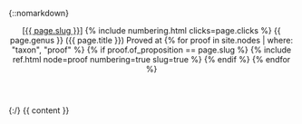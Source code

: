 <section id="{{ page.slug }}">

{::nomarkdown}
  <header class="inline">
    <a class="slug" href="{{ page.url | relative_url }}">[{{ page.slug }}]</a>
    {% include numbering.html clicks=page.clicks %}
    <span class='genus'>{{ page.genus }}</span>
    ({{ page.title }})
    <span class='proof-list'>
      Proved at
      {% for proof in site.nodes | where: "taxon", "proof" %}
      {% if proof.of_proposition == page.slug %}
      {% include ref.html node=proof numbering=true slug=true %}
      {% endif %}
      {% endfor %}
    </span>
  </header>
{:/}
{{ content }}
</section>

